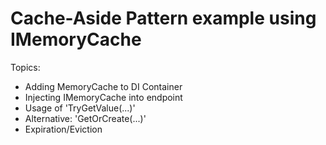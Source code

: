 # Cache-Aside Pattern example using IMemoryCache

Topics:
* Adding MemoryCache to DI Container
* Injecting IMemoryCache into endpoint
* Usage of 'TryGetValue(...)'
* Alternative: 'GetOrCreate(...)'
* Expiration/Eviction
